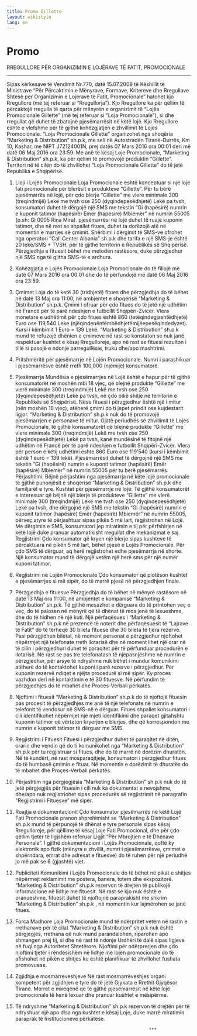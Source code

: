 ```yaml
---
title: Promo Gillette
layout: wikistyle
lang: en
---
```


Promo
========

RREGULLORE PËR ORGANIZIMIN E LOJËRAVE TË FATIT, PROMOCIONALE

-----------

Sipas kërkesave të Vendimit Nr.770, datë 15.07.2009 të Këshillit të Ministrave “Për Përcaktimin e Mënyrave, Formave, Kritereve dhe Rregullave Shtesë për Organizimin e Lojërave të Fatit, Promocionale” hatohet kjo Rregullore (më tej referuar si  “Rregullorja”).
Kjo Rregullore ka për qëllim të përcaktojë rregulla të qarta për mënyrën e organizimit të “Lojës Promocionale Gillette” (më tej referuar si “Loja Promocionale”), si dhe rregullat që duhet të zbatojnë pjesëmarrësit në këtë lojë. Kjo Rregullore është e vlefshme për të gjithë kohëzgjatjen e  zhvillimit të  Lojës Promocionale.
“Loja Promocionale Gillette” organizohet nga shoqëria “Marketing & Distribution” sh.p.k, me seli në Autostradën Tiranë-Durrës, Km 10, Kashar, me NIPT J72124001N, prej datës 07 Mars 2016 ora 00:01 deri më datë 06 Maj 2016 ora 23:59.
Me anë të kësaj Loje Promocionale, “Marketing & Distribution” sh.p.k, ka për qëllim të promovojë produktin “Gillette”.
Territori në të cilën do të zhvillohet “Loja Promocionale Gillette” do të jetë Republika e Shqipërisë.

1.	Lloji i Lojës Promocionale
Loja Promocionale është konceptuar si një lojë fati promocionale për blerësit e produkteve “Gillette”. Për tu bërë pjesëmarrës në lojë, për çdo blerje “Gillette” me vlere minimale 300 (treqindmijë) Lekë me tvsh ose 250 (dyqindepesëdhjetë) Lekë pa tvsh, konsumatori duhet të dërgojë një SMS me tekstin “Gi (hapësirë) numrin e kuponit tatimor (hapësirë) Emër (hapësirë) Mbiemër” në numrin 55005 (p.sh: Gi 0005 Rina Mira). pjesëmarrësi në lojë duhet të ruajë kuponin tatimor, dhe në rast se shpallet fitues, duhet ta dorëzojë atë në momentin e marrjes së çmimit. 
Shërbimi i dërgimit të SMS-ve ofrohet nga operatori “Call Center Albania” sh.p.k dhe tarifa e një SMS-je është 20 lekë/SMS + TVSH, për të gjithë territorin e Republikës së Shqipërisë. Përzgjedhja e fituesit bëhet me metodën rastësore, duke përzgjedhur një SMS nga të gjitha SMS-të e ardhura.

2.	Kohëzgjatja e Lojës Promocionale
Loja Promocionale do të fillojë më datë 07 Mars 2016 ora 00:01 dhe do të përfundojë më datë 06 Maj 2016 ora 23:59.

3.	Çmimet
Loja do të ketë 30 (tridhjetë) fitues dhe  përzgjedhja do të bëhet në datë 13 Maj ora 11:00, në ambjentet e shoqërisë “Marketing & Distribution” sh.p.k.
Çmimi i ofruar për çdo fitues do të jetë një udhëtim në Francë për të parë ndeshjen e futbollit Shqipëri-Zvicër.
Vlera monetare e udhëtimit për çdo fitues është 860 (tetëqindegjashtëdhjetë) Euro ose 119,540 Leke (njëqindenëntëmbëdhjetëmijëepesëqindedyzet). Kursi i këmbimit 1 Euro = 139 Lekë. 
“Marketing & Distribution” sh.p.k mund të refuzojë dhënien e çmimeve në rast se konstaton se nuk janë respektuar kushtet e kësaj Rregulloreje, apo në rast se fituesi rezulton i tillë si pasojë e ndonjë parregullësie, truku dhe/apo mashtrimi.

4.	Pritshmëritë për pjesëmarrje në Lojën Promocionale.
Numri i parashikuar i pjesëmarrësve është  rreth 100,000 (njëmijë) konsumatorë.

5.	Pjesëmarrja
Mundësia e pjesëmarrjes në Lojë është e hapur për të gjithë konsumatorët në moshën mbi 18 vjeç, që blejnë produkte “Gillette” me vlerë minimale 300 (treqindmijë) Lekë me tvsh ose 250 (dyqindepesëdhjetë) Lekë pa tvsh, në çdo pikë shitje në territorin e Republikës së Shqipërisë.
Nëse fituesi i përzgjedhur është një i mitur (nën moshën 18 vjeç), atëherë çmimi do ti jepet prindit ose kujdestarit ligjor. “Marketing & Distribution” sh.p.k nuk do të promovojë pjesëmarrjen e personave të mitur.
Gjatë periudhës së zhvillimit të Lojës Promocionale, të gjithë konsumatorët që blejnë produkte “Gillette” me vlere minimale 300 (treqindmijë) Lekë me tvsh ose 250 (dyqindepesëdhjetë) Lekë pa tvsh, kanë mundësinë të fitojnë një udhëtim në Francë për të parë ndeshjen e futbollit Shqipëri-Zvicër. Vlera për person e këtij udhëtimi eshte 860 Euro ose 119’540 (kursi i këmbimit është 1 euro = 139 lekë). Pjesëmarrësit duhet të dërgojnë një SMS me tekstin “Gi (hapësirë) numrin e kuponit tatimor (hapësirë) Emër (hapësirë) Mbiemër” në numrin 55005 për tu bërë pjesëmarrës.
Përjashtimi: Bëjnë përjashtim nga pjesëmarrja në këtë lojë promocionale të gjithë punonjësit e shoqërisë “Marketing & Distribution” sh.p.k  dhe familjarët e tyre.
Kushtet për pjesëmarrje në lojë: 
Të gjithë konsumatorët e interesuar që bëjnë një blerje të produkteve “Gillette” me vlerë minimale 300 (treqindmijë) Lekë me tvsh ose 250 (dyqindepesëdhjetë) Lekë pa tvsh, dhe dërgojnë një SMS me tekstin “Gi (hapësirë) numrin e kuponit tatimor (hapësirë) Emër (hapësirë) Mbiemër” në numrin 55005, përveç atyre të përjashtuar sipas pikës 5 më lart,  regjistrohen në Lojë.
Me dërgimin e SMS, konsumatori jep miratimin e tij për përfshirjen në këtë lojë duke pranuar automatikisht rregullat dhe mekanizmat e saj.
Regjistrimi
Çdo konsumator që kryen një blerje sipas kushteve të përcaktuara në pikën 5 më lart, bëhet pjesë e Lojës Promocionale. Për çdo SMS të dërguar, aq herë regjistrohet edhe pjesëmarrja në shorte. Një konsumator mund të dërgojë vetëm një herë sms për një numër kuponi tatimor.

6.	Regjistrimi në Lojën Promocionale
Çdo konsumator që plotëson kushtet e pjesëmarrjes si më sipër, do të marrë pjesë në përzgjedhjen finale.

7.	Përzgjedhja e fituesve
Përzgjedhja do të bëhet në mënyrë rastësore në datë 13 Maj ora 11:00, në ambjentet e kompanisë “Marketing & Distribution” sh.p.k.
Të gjithë mesazhet e dërguara do të printohen veç e veç, do të palosen në mënyrë që të dhënat të mos jenë të lexueshme, dhe do të hidhen në një kuti. Një përfaqësues i “Marketing & Distribution” sh.p.k  në prezencë të noterit dhe përfaqësuesit të “Lajrave të Fatit”  do të tërheqë 30 bileta fituese dhe 30 bileta të tjera rezervë.
Pasi përzgjidhen biletat, në moment personat e përzgjedhur njoftohet nëpërmjet një telefonate rreth llotarisë dhe në moment lihet një orar në të cilin i përzgjedhuri duhet të paraqitet për të përfunduar procedurën e llotarisë.
Në rast se pas tre telefonatash të njëpasnjëshme në numrin e përzgjedhur, për arsye të ndryshme nuk bëhet i mundur komunikimi atëherë do të kontaktohet kuponi i parë rezerve i përzgjedhur. Për kuponin rezervë ndiqet e njëjta procedurë si më sipër. Ky proces vazhdon deri në kontaktimin e të 30 fituesve.
Në përfundim të përzgjedhjes do të mbahet dhe Proces-Verbali përkatës.

8.	Njoftimi i fituesit
“Marketing & Distribution” sh.p.k do të njoftojë fituesin pas procesit të përzgjedhjes me anë të një telefonate në numrin e telefonit të vendosur në SMS-në e dërguar.
Fitues shpallet konsumatori i cili identifikohet nëpërmjet një mjeti identifikimi dhe paraqet gjitahshtu kuponin tatimor që vërteton kryerjen e blerjes, dhe që korrespondon me numrin e kuponit tatimor të dërguar me SMS.

9.	Regjistrimi i Fituesit
Fituesi i përzgjedhur duhet të paraqitet në ditën, orarin dhe vendin që do ti komunikohet nga “Marketing & Distribution” sh.p.k për tu regjistruar si fitues, dhe do të marrë në dorëzim dhuratën. Në të kundërt, në rast mosparaqitjeje, konsumatori i përzgjedhur fitues do të humbasë çmimin e fituar.
Në momentin e dorëzimit të dhuratës do të mbahet dhe Proçes-Verbali përkatës.

10.	Përjashtim nga përgjegjësia
“Marketing & Distribution” sh.p.k nuk do të jetë përgjegjës për fituesin i cili nuk ka dokumentat e nevojshme, dhe/apo nuk regjistriohet sipas procedurës së regjistrimit në paragrafin “Regjistrimi i Fituesve” më sipër.

11.	Ruajtja e dokumentacionit
Çdo konsumator pjesëmarrës në këtë Lojë Fati Promocionale pranon shprehimisht se “Marketing & Distribution” sh.p.k mund të përpunojë të dhënat e tyre personale sipas kësaj Rregulloreje, për qëllime të kësaj Loje Fati Promocional, dhe për çdo qëllim tjetër të ligjshëm referuar Ligjit “Për Mbrojtjen e të Dhënave Personale”.
I gjithë dokumentacioni i Lojës Promocionale, qoftë ky elektronik apo fizik (mënyra e zhvillit, numri i pjesëmarrësve, çmimet e shpërndara, emrat dhe adresat e fituesve) do të ruhen për një periudhë jo më pak se 6 (gjashtë) vjet.

12.	Publiciteti
Komunikimi i Lojës Promocionale do të bëhet në pikat e shitjes nëpërmejt reklamimit me postera, banera, totem dhe ekspozitorë.
“Marketing & Distribution” sh.p.k rezervon të drejtën të publikojë informacione në lidhje me fituesit. Në rast se kjo nuk është e pranueshme, fituesit duhet të njoftojnë paraprakisht me shkrim “Marketing & Distribution” sh.p.k , në momentin kur lajmërohen se janë fitues.

13.	Forca Madhore
Loja Promocionale mund të ndërpritet vetëm në rastin e rrethanave për të cilat “Marketing & Distribution” sh.p.k  nuk është përgjegjës, rrethana që nuk mund parandalohen, riparohen apo shmangen prej tij, si dhe në rast të ndonje Urdhëri të dalë sipas ligjeve në fuqi nga Autoritetet Shtetërore. Njoftimi për ndërprerjen dhe çdo njoftimi tjetër i rëndësishëm në lidhje me lojën promocionale do të afishohet në pikën e shitjes ku është planifikuar të zhvillohet fushata promovuese.

14.	Zgjidhja e mosmarreveshjeve
Në rast mosmarrëveshjes organi kompetent për zgjidhjen e tyre do të jetë Gjykata e Rrethit Gjyqësor Tiranë. Merret e mirëqënë që të gjithë pjesëmarrësit në këtë lojë promocionale të kenë lexuar dhe pranuar kushtet e mësipërme.

15.	Të ndryshme
“Marketing & Distribution” sh.p.k  rezervon të drejtën për të ndryshuar një apo disa nga kushtet e kësaj Loje, duke marrë miratimin paraprak të Institucioneve përkatëse. 

                                                           *** 
